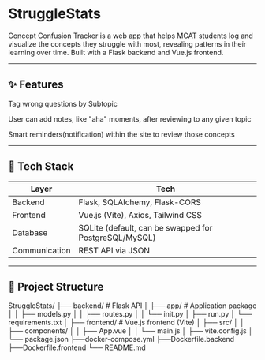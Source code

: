 # StruggleStats

Concept Confusion Tracker is a web app that helps MCAT students log and visualize the concepts they struggle with most, revealing patterns in their learning over time. Built with a Flask backend and Vue.js frontend.

---

## ✨ Features

Tag wrong questions by Subtopic

User can add notes, like "aha" moments, after reviewing to any given topic 

Smart reminders(notification) within the site to review those concepts

---

## 🧱 Tech Stack

| Layer      | Tech           |
|------------|----------------|
| Backend    | Flask, SQLAlchemy, Flask-CORS |
| Frontend   | Vue.js (Vite), Axios, Tailwind CSS |
| Database   | SQLite (default, can be swapped for PostgreSQL/MySQL) |
| Communication | REST API via JSON |

---

## 📁 Project Structure
StruggleStats/
├── backend/ # Flask API
│ ├── app/ # Application package
│ │ ├── models.py
│ │ ├── routes.py
│ │ └── init.py
│ ├── run.py
│ └── requirements.txt
│
├── frontend/ # Vue.js frontend (Vite)
│ ├── src/
│ │ ├── components/
│ │ ├── App.vue
│ │ └── main.js
│ ├── vite.config.js
│ └── package.json
├──docker-compose.yml
├──Dockerfile.backend
├──Dockerfile.frontend
└── README.md

